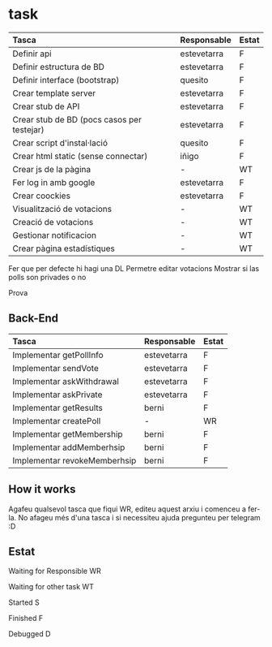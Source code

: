 # task

| Tasca | Responsable | Estat |
| :--- | :--- | :--- |
| Definir api | estevetarra | F |
| Definir estructura de BD | estevetarra | F |
| Definir interface \(bootstrap\) | quesito | F |
| Crear template server | estevetarra | F |
| Crear stub de API | estevetarra | F |
| Crear stub de BD \(pocs casos per testejar\) | estevetarra | F |
| Crear script d'instal·lació | quesito | F |
| Crear html static \(sense connectar\) | iñigo | F |
| Crear js de la pàgina | - | WT |
| Fer log in amb google | estevetarra | F |
| Crear coockies | estevetarra | F |
| Visualització de votacions | - | WT |
| Creació de votacions | - | WT |
| Gestionar notificacion | - | WT |
| Crear pàgina estadístiques | - | WT |

Fer que per defecte hi hagi una DL Permetre editar votacions Mostrar si las polls son privades o no

Prova

## Back-End

| Tasca | Responsable | Estat |
| :--- | :--- | :--- |
| Implementar getPollInfo | estevetarra | F |
| Implementar sendVote | estevetarra | F |
| Implementar askWithdrawal | estevetarra | F |
| Implementar askPrivate | estevetarra | F |
| Implementar getResults | berni | F |
| Implementar createPoll | - | WR |
| Implementar getMembership | berni | F |
| Implementar addMemberhsip | berni | F |
| Implementar revokeMemberhsip | berni | F |

## How it works

Agafeu qualsevol tasca que fiqui WR, editeu aquest arxiu i comenceu a fer-la. No afageu més d'una tasca i si necessiteu ajuda pregunteu per telegram :D

## Estat

Waiting for Responsible WR

Waiting for other task WT

Started S

Finished F

Debugged D
